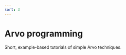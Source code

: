 ```yaml
---
sort: 3
---
```


# Arvo programming

Short, example-based tutorials of simple Arvo techniques.

<list/></list>

